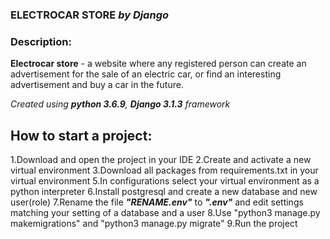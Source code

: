 ### **ELECTROCAR STORE** _by Django_

### **Description:**

**Electrocar store** - a website where any registered person can create an advertisement for the sale of an electric car, or find an 
interesting advertisement and buy a car in the future.

_Created using **python 3.6.9**, **Django 3.1.3** framework_

## **How to start a project:**
1.Download and open the project in your IDE
2.Create and activate a new virtual environment
3.Download all packages from requirements.txt in your virtual environment
5.In configurations select your virtual environment as a python interpreter
6.Install postgresql and create a new database and new user(role)
7.Rename the file **_"RENAME.env"_** to _**".env"**_ and edit settings matching your setting of a database and a user
8.Use "python3 manage.py makemigrations" and "python3 manage.py migrate"
9.Run the project


